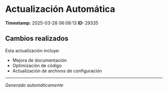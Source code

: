 # Actualización Automática

**Timestamp:** 2025-03-28 06:08:13
**ID:** 29335

## Cambios realizados

Esta actualización incluye:
- Mejora de documentación
- Optimización de código
- Actualización de archivos de configuración

---
*Generado automáticamente*
